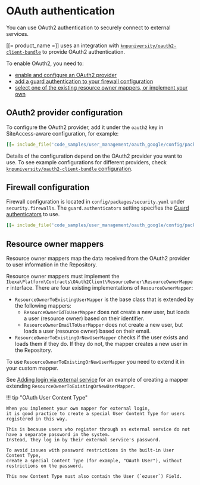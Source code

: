 # OAuth authentication

You can use OAuth2 authentication to securely connect to external services.

[[= product_name =]] uses an integration with [`knpuniversity/oauth2-client-bundle`](https://github.com/knpuniversity/oauth2-client-bundle)
to provide OAuth2 authentication.

To enable OAuth2, you need to:

- [enable and configure an OAuth2 provider](#oauth2-provider-configuration)
- [add a guard authentication to your firewall configuration](#firewall-configuration)
- [select one of the existing resource owner mappers, or implement your own](#resource-owner-mappers)

## OAuth2 provider configuration

To configure the OAuth2 provider, add it under the `oauth2` key in SiteAccess-aware configuration, for example:

``` yaml
[[= include_file('code_samples/user_management/oauth_google/config/packages/oauth.yaml') =]]
```

Details of the configuration depend on the OAuth2 provider you want to use.
To see example configurations for different providers,
check [`knpuniversity/oauth2-client-bundle` configuration](https://github.com/knpuniversity/oauth2-client-bundle#configuration).

## Firewall configuration

Firewall configuration is located in `config/packages/security.yaml` under `security.firewalls`.
The `guard.authenticators` setting specifies the [Guard authenticators](https://symfony.com/doc/current/security/guard_authentication.html) to use.

``` yaml
[[= include_file('code_samples/user_management/oauth_google/config/packages/security.yaml', 20, 36) =]]
```

## Resource owner mappers

Resource owner mappers map the data received from the OAuth2 provider to user information in the Repository.

Resource owner mappers must implement the `Ibexa\Platform\Contracts\OAuth2Client\ResourceOwner\ResourceOwnerMapper` interface.
There are four existing implementations of `ResourceOwnerMapper`:

- `ResourceOwnerToExistingUserMapper` is the base class that is extended by the following mappers:
    - `ResourceOwnerIdToUserMapper` does not create a new user, but loads a user (resource owner) based on their identifier.
    - `ResourceOwnerEmailToUserMapper` does not create a new user, but loads a user (resource owner) based on their email.
- `ResourceOwnerToExistingOrNewUserMapper` checks if the user exists and loads them if they do.
If they do not, the mapper creates a new user in the Repository.

To use `ResourceOwnerToExistingOrNewUserMapper` you need to extend it in your custom mapper.

See [Adding login via external service](login_via_external_service.md) for an example of creating a mapper
extending `ResourceOwnerToExistingOrNewUserMapper`.

!!! tip "OAuth User Content Type"

    When you implement your own mapper for external login,
    it is good practice to create a special User Content Type for users registered in this way.
    
    This is because users who register through an external service do not have a separate password in the system.
    Instead, they log in by their external service's password.
    
    To avoid issues with password restrictions in the built-in User Content Type,
    create a special Content Type (for example, "OAuth User"), without restrictions on the password.
    
    This new Content Type must also contain the User (`ezuser`) Field.
